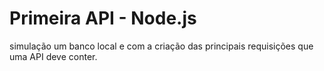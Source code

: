 # Primeira API - Node.js
simulação um banco local e com a criação das principais requisições que uma API deve conter.
